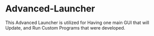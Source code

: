 # Advanced-Launcher
This Advanced Launcher is utilized for Having one main GUI that will Update, and Run Custom Programs that were developed.
